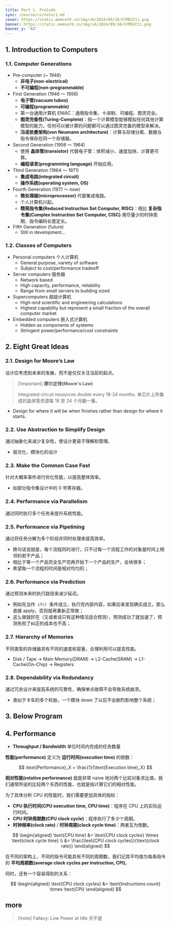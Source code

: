 ```yaml
---
title: Part 1. Prelude
sync: /course/co/note/1.md
cover: https://static.memset0.cn/img/v6/2024/09/10/X7MD2Cti.png
banner: https://static.memset0.cn/img/v6/2024/09/10/X7MD2Cti.png
banner_y: "42"
---
```


## 1. Introduction to Computers

### 1.1. Computer Generations

- Pre-computer (~ 1946)
    - **非电子(non-electrical)**
    - **不可编程(non-programmable)**
- First Generation (1946 ～ 1956)
    - **电子管(vacuum tubes)**
    - **可编程(programmable)**
    - 第一台通用计算机 ENIAC：通用指令集、十进制、可编程、图灵完全。
    - **图灵完备性(Turing-Complete)**：指一个计算模型能够模拟任何其他计算模型的能力，任何可以被计算的问题都可以通过图灵完备的模型来解决。
    - **冯诺依曼架构(von Neumann architecture)**：计算与存储分离、数据与指令保存在同一个存储器。
- Second Generation (1956 ～ 1964)
    - 使用 **晶体管(transistor)** 代替电子管：体积减小、速度加快、计算更可靠。
    - **编程语言(programming language)** 开始应用。
- Third Generation (1964 ～ 1971)
    - **集成电路(integrated circuit)**
    - **操作系统(operating system, OS)**
- Fourth Generation (1971 ～ now)
    - **微处理器(microprocessor)** 代替集成电路。
    - 个人计算机兴起。
    - **精简指令集(Reduced Instruction Set Computer, RISC)**：相比 **复杂指令集(Complex Instruction Set Computer, CISC)** 用尽量少的时钟周期、指令编码长度定长。
- Fifth Generation (future)
    - Still in development...

### 1.2. Classes of Computers

- Personal computers 个人计算机
    - General purpose, variety of software
    - Subject to cost/performance tradeoff
- Server computers 服务器
    - Network based
    - High capacity, performance, reliability
    - Range from small servers to building sized
- Supercomputers 超级计算机
    - High-end scientific and engineering calculations
    - Highest capability but represent a small fraction of the overall computer market
- Embedded computers 嵌入式计算机
    - Hidden as components of systems
    - Stringent power/performance/cost constraints

## 2. Eight Great Ideas

### 2.1. Design for Moore’s Law

设计应考虑到未来的发展，而不是仅仅关注当前的起点。

> [!important] **摩尔定律(Moore's Law)**
>
> Integrated circuit resources double every 18-24 months. 单芯片上所集成的晶体管资源每 18 至 24 个月翻一番。

- Design for where it will be when finishes rather than design for where it starts.

### 2.2. Use Abstraction to Simplify Design

通过抽象化来减少复杂性，使设计更易于理解和管理。

- 层次化、模块化的设计

### 2.3. Make the Common Case Fast

针对大概率事件进行优化性能，以提高整体效率。

- 如部分指令集设计中的 0 号寄存器。

### 2.4. Performance via Parallelism

通过同时执行多个任务来提升系统性能。

### 2.5. Performance via Pipelining

通过将任务分解为多个阶段并同时处理来提高效率。

- 换句话说就是，每个流程同时进行，只不过每一个流程工作的对象是时间上相邻的若干产品；
- 相比于等一个产品完全生产完再开始下一个产品的生产，会快很多；
- 希望每一个流程的时间是相对均匀的；

### 2.6. Performance via Prediction

通过预测未来的执行路径来减少延迟。

- 例如先当作  `if()`  条件成立，执行完内部内容，如果后来发现确实成立，那么直接 apply，否则就再重新正常做；
- 这么做就好在（又或者说只有这种情况适合预测），预测成功了就加速了，预测失败了纠正的成本也不高；

### 2.7. Hierarchy of Memories

不同类型的存储器具有不同的速度和容量，合理利用可以提高性能。

- Disk / Tape -> Main Memory(DRAM) -> L2-Cache(SRAM) -> L1-Cache(On-Chip) -> Registers

### 2.8. Dependability via Redundancy

通过冗余设计来提高系统的可靠性，确保单点故障不会导致系统崩溃。

- 类似于卡车的多个轮胎，一个模块 down 了以后不会剧烈影响整个系统；

## 3. Below Program

## 4. Performance

- **Throughput / Bandwidth** 单位时间内完成的任务数量

**性能(performance)** 定义为 **运行时间(execution time)** 的倒数：

$$
\text{Performance}_X = \frac{1}{\text{Execution time}_X}
$$

**相对性能(relative performance)** 就是非常 naive 地对两个比较对象求比值，我们通常所说的比较两个东西的性能，也就是指计算它们的相对性能。

为了具体分析 CPU 的性能时，我们需要更加具体的指标：

- **CPU 执行时间(CPU execution time, CPU time)**：程序在 CPU 上的实际运行时间。
- **CPU 时钟周期数(CPU clock cycle)**：程序执行了多少个周期。
- **时钟频率(clock rate)** / **时钟周期(clock cycle time)**：两者互为倒数。

$$
\begin{aligned}
    \text{CPU time} &= \text{CPU clock cycles} \times \text{clock cycle time} \\
    &= \frac{\text{CPU clock cycles}}{\text{clock rate}}
\end{aligned}
$$

在不同的架构上，不同的指令可能具有不同的周期数，我们记其平均值为每条指令的 **平均周期数(average clock cycles per instruction, CPI)**。

同时，还有一个容易得到的关系：

$$
\begin{aligned}
    \text{CPU clock cycles} &= \text{Instructions count} \times \text{CPI}
\end{aligned}
$$

## more

> [!note] Fallacy: Low Power at Idle
> 并不是
